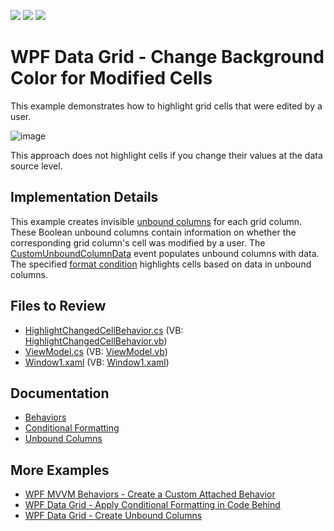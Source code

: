 <!-- default badges list -->
![](https://img.shields.io/endpoint?url=https://codecentral.devexpress.com/api/v1/VersionRange/128648669/22.2.3%2B)
[![](https://img.shields.io/badge/Open_in_DevExpress_Support_Center-FF7200?style=flat-square&logo=DevExpress&logoColor=white)](https://supportcenter.devexpress.com/ticket/details/E1297)
[![](https://img.shields.io/badge/📖_How_to_use_DevExpress_Examples-e9f6fc?style=flat-square)](https://docs.devexpress.com/GeneralInformation/403183)
<!-- default badges end -->

# WPF Data Grid - Change Background Color for Modified Cells

This example demonstrates how to highlight grid cells that were edited by a user.

![image](https://user-images.githubusercontent.com/65009440/220330527-260df3c5-f67b-4afc-bc6d-6e2193b20121.png)

This approach does not highlight cells if you change their values at the data source level.

## Implementation Details

This example creates invisible [unbound columns](https://docs.devexpress.com/WPF/6124/controls-and-libraries/data-grid/grid-view-data-layout/columns-and-card-fields/unbound-columns) for each grid column. These Boolean unbound columns contain information on whether the corresponding grid column's cell was modified by a user. The [CustomUnboundColumnData](https://docs.devexpress.com/WPF/DevExpress.Xpf.Grid.GridControl.CustomUnboundColumnData) event populates unbound columns with data. The specified [format condition](https://docs.devexpress.com/WPF/17130/controls-and-libraries/data-grid/conditional-formatting) highlights cells based on data in unbound columns.

## Files to Review

* [HighlightChangedCellBehavior.cs](./CS/HighlightChangedCellBehavior.cs) (VB: [HighlightChangedCellBehavior.vb](./VB/HighlightChangedCellBehavior.vb))
* [ViewModel.cs](./CS/ViewModel.cs) (VB: [ViewModel.vb](./VB/ViewModel.vb))
* [Window1.xaml](./CS/Window1.xaml) (VB: [Window1.xaml](./VB/Window1.xaml))

## Documentation

* [Behaviors](https://docs.devexpress.com/WPF/17442/mvvm-framework/behaviors)
* [Conditional Formatting](https://docs.devexpress.com/WPF/17130/controls-and-libraries/data-grid/conditional-formatting)
* [Unbound Columns](https://docs.devexpress.com/WPF/6124/controls-and-libraries/data-grid/grid-view-data-layout/columns-and-card-fields/unbound-columns)

## More Examples

* [WPF MVVM Behaviors - Create a Custom Attached Behavior](https://github.com/DevExpress-Examples/wpf-mvvm-behaviors-create-a-custom-behavior)
* [WPF Data Grid - Apply Conditional Formatting in Code Behind](https://github.com/DevExpress-Examples/how-to-apply-conditional-formatting-in-code-behind-t281415)
* [WPF Data Grid - Create Unbound Columns](https://github.com/DevExpress-Examples/how-to-create-unbound-columns-e1503)
